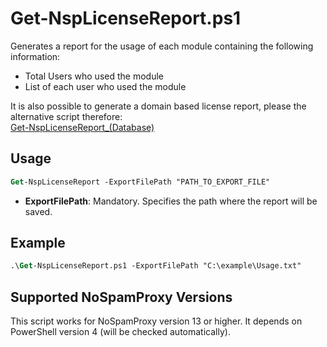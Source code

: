 # Get-NspLicenseReport.ps1

Generates a report for the usage of each module containing the following information:

 - Total Users who used the module
 - List of each user who used the module
 
It is also possible to generate a domain based license report, please the alternative script therefore:  
[Get-NspLicenseReport_(Database)](https://github.com/noSpamProxy/Reports/tree/master/Get-NspLicenseReport_(Database))


## Usage 

```ps
Get-NspLicenseReport -ExportFilePath "PATH_TO_EXPORT_FILE"
```

- **ExportFilePath**: Mandatory. Specifies the path where the report will be saved.

## Example

```ps
.\Get-NspLicenseReport.ps1 -ExportFilePath "C:\example\Usage.txt"
```

## Supported NoSpamProxy Versions
This script works for NoSpamProxy version 13 or higher. It depends on PowerShell version 4 (will be checked automatically).
